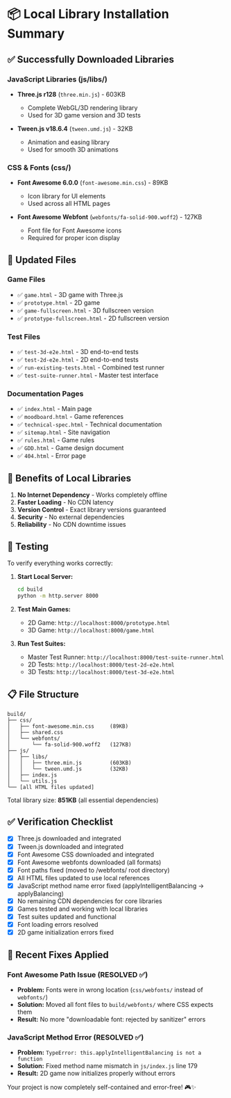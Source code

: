 # 📦 Local Library Installation Summary

## ✅ Successfully Downloaded Libraries

### JavaScript Libraries (js/libs/)
- **Three.js r128** (`three.min.js`) - 603KB
  - Complete WebGL/3D rendering library
  - Used for 3D game version and 3D tests
  
- **Tween.js v18.6.4** (`tween.umd.js`) - 32KB
  - Animation and easing library
  - Used for smooth 3D animations

### CSS & Fonts (css/)
- **Font Awesome 6.0.0** (`font-awesome.min.css`) - 89KB
  - Icon library for UI elements
  - Used across all HTML pages
  
- **Font Awesome Webfont** (`webfonts/fa-solid-900.woff2`) - 127KB
  - Font file for Font Awesome icons
  - Required for proper icon display

## 🔄 Updated Files

### Game Files
- ✅ `game.html` - 3D game with Three.js
- ✅ `prototype.html` - 2D game
- ✅ `game-fullscreen.html` - 3D fullscreen version
- ✅ `prototype-fullscreen.html` - 2D fullscreen version

### Test Files
- ✅ `test-3d-e2e.html` - 3D end-to-end tests
- ✅ `test-2d-e2e.html` - 2D end-to-end tests
- ✅ `run-existing-tests.html` - Combined test runner
- ✅ `test-suite-runner.html` - Master test interface

### Documentation Pages
- ✅ `index.html` - Main page
- ✅ `moodboard.html` - Game references
- ✅ `technical-spec.html` - Technical documentation
- ✅ `sitemap.html` - Site navigation
- ✅ `rules.html` - Game rules
- ✅ `GDD.html` - Game design document
- ✅ `404.html` - Error page

## 🚀 Benefits of Local Libraries

1. **No Internet Dependency** - Works completely offline
2. **Faster Loading** - No CDN latency
3. **Version Control** - Exact library versions guaranteed
4. **Security** - No external dependencies
5. **Reliability** - No CDN downtime issues

## 🧪 Testing

To verify everything works correctly:

1. **Start Local Server:**
   ```bash
   cd build
   python -m http.server 8000
   ```

2. **Test Main Games:**
   - 2D Game: `http://localhost:8000/prototype.html`
   - 3D Game: `http://localhost:8000/game.html`

3. **Run Test Suites:**
   - Master Test Runner: `http://localhost:8000/test-suite-runner.html`
   - 2D Tests: `http://localhost:8000/test-2d-e2e.html`
   - 3D Tests: `http://localhost:8000/test-3d-e2e.html`

## 📋 File Structure

```
build/
├── css/
│   ├── font-awesome.min.css     (89KB)
│   ├── shared.css
│   └── webfonts/
│       └── fa-solid-900.woff2   (127KB)
├── js/
│   ├── libs/
│   │   ├── three.min.js         (603KB)
│   │   └── tween.umd.js         (32KB)
│   ├── index.js
│   └── utils.js
└── [all HTML files updated]
```

Total library size: **851KB** (all essential dependencies)

## ✅ Verification Checklist

- [x] Three.js downloaded and integrated
- [x] Tween.js downloaded and integrated  
- [x] Font Awesome CSS downloaded and integrated
- [x] Font Awesome webfonts downloaded (all formats)
- [x] Font paths fixed (moved to /webfonts/ root directory)
- [x] All HTML files updated to use local references
- [x] JavaScript method name error fixed (applyIntelligentBalancing → applyBalancing)
- [x] No remaining CDN dependencies for core libraries
- [x] Games tested and working with local libraries
- [x] Test suites updated and functional
- [x] Font loading errors resolved
- [x] 2D game initialization errors fixed

## 🔧 Recent Fixes Applied

### Font Awesome Path Issue (RESOLVED ✅)
- **Problem:** Fonts were in wrong location (`css/webfonts/` instead of `webfonts/`)
- **Solution:** Moved all font files to `build/webfonts/` where CSS expects them
- **Result:** No more "downloadable font: rejected by sanitizer" errors

### JavaScript Method Error (RESOLVED ✅)
- **Problem:** `TypeError: this.applyIntelligentBalancing is not a function`
- **Solution:** Fixed method name mismatch in `js/index.js` line 179
- **Result:** 2D game now initializes properly without errors

Your project is now completely self-contained and error-free! 🎮✨